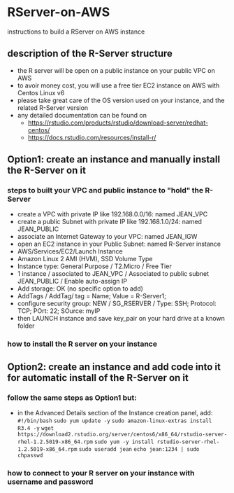 # RServer-on-AWS
instructions to build a RServer on AWS instance

## description of the R-Server structure
* the R server will be open on a public instance on your public VPC on AWS
* to avoir money cost, you will use a free tier EC2 instance on AWS with Centos Linux v6
* please take great care of the OS version used on your instance, and the related R-Server version
* any detailed documentation can be found on 
  * https://rstudio.com/products/rstudio/download-server/redhat-centos/
  * https://docs.rstudio.com/resources/install-r/


## Option1: create an instance and manually install the R-Server on it
### steps to built your VPC and public instance to "hold" the R-Server
* create a VPC with private IP like 192.168.0.0/16: named JEAN_VPC
* create a public Subnet with private IP like 192.168.1.0/24: named JEAN_PUBLIC
* associate an Internet Gateway to your VPC: named JEAN_IGW
* open an EC2 instance in your Public Subnet: named R-Server instance
 * AWS/Services/EC2/Launch Instance
 * Amazon Linux 2 AMI (HVM), SSD Volume Type 
 * Instance type: General Purpose / T2.Micro / Free Tier
 * 1 instance / associated to JEAN_VPC / Associated to public subnet JEAN_PUBLIC / Enable auto-assign IP
 * Add storage: OK (no specific option to add)
 * AddTags / AddTag/ tag = Name; Value = R-Server1;
 * configure security group: NEW / SG_RSERVER / Type: SSH; Protocol: TCP; POrt: 22; SOurce: myIP
 * then LAUNCH instance and save key_pair on your hard drive at a known folder
 

### how to install the R server on your instance


## Option2: create an instance and add code into it for automatic install of the R-Server on it
### follow the same steps as Option1 but:
* in the Advanced Details section of the Instance creation panel, add:
`#!/bin/bash`
`sudo yum update -y`
`sudo amazon-linux-extras install R3.4 -y`
`wget https://download2.rstudio.org/server/centos6/x86_64/rstudio-server-rhel-1.2.5019-x86_64.rpm`
`sudo yum -y install rstudio-server-rhel-1.2.5019-x86_64.rpm`
`sudo useradd jean`
`echo jean:1234 | sudo chpasswd`

### how to connect to your R server on your instance with username and password
